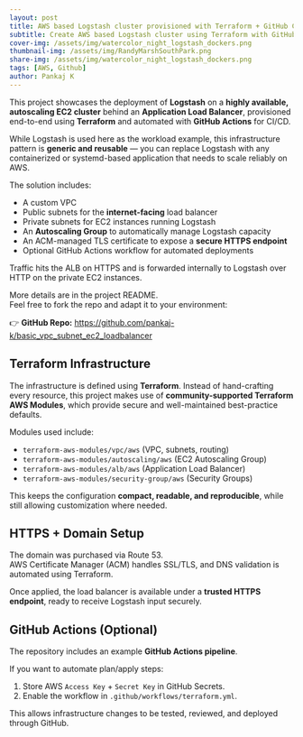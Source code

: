 ```yaml
---
layout: post
title: AWS based Logstash cluster provisioned with Terraform + GitHub CI/CD
subtitle: Create AWS based Logstash cluster using Terraform with GitHub for CI/CD
cover-img: /assets/img/watercolor_night_logstash_dockers.png
thumbnail-img: /assets/img/RandyMarshSouthPark.png
share-img: /assets/img/watercolor_night_logstash_dockers.png
tags: [AWS, Github]
author: Pankaj K
---
```


This project showcases the deployment of **Logstash** on a **highly available, autoscaling EC2 cluster** behind an **Application Load Balancer**, provisioned end-to-end using **Terraform** and automated with **GitHub Actions** for CI/CD.<!--more-->

While Logstash is used here as the workload example, this infrastructure pattern is **generic and reusable** — you can replace Logstash with any containerized or systemd-based application that needs to scale reliably on AWS.

The solution includes:

- A custom VPC
- Public subnets for the **internet-facing** load balancer
- Private subnets for EC2 instances running Logstash
- An **Autoscaling Group** to automatically manage Logstash capacity
- An ACM-managed TLS certificate to expose a **secure HTTPS endpoint**
- Optional GitHub Actions workflow for automated deployments

Traffic hits the ALB on HTTPS and is forwarded internally to Logstash over HTTP on the private EC2 instances.

More details are in the project README.  
Feel free to fork the repo and adapt it to your environment:

👉 **GitHub Repo:** https://github.com/pankaj-k/basic_vpc_subnet_ec2_loadbalancer


## Terraform Infrastructure

The infrastructure is defined using **Terraform**. Instead of hand-crafting every resource, this project makes use of **community-supported Terraform AWS Modules**, which provide secure and well-maintained best-practice defaults.

Modules used include:

- `terraform-aws-modules/vpc/aws` (VPC, subnets, routing)
- `terraform-aws-modules/autoscaling/aws` (EC2 Autoscaling Group)
- `terraform-aws-modules/alb/aws` (Application Load Balancer)
- `terraform-aws-modules/security-group/aws` (Security Groups)

This keeps the configuration **compact, readable, and reproducible**, while still allowing customization where needed.


## HTTPS + Domain Setup

The domain was purchased via Route 53.  
AWS Certificate Manager (ACM) handles SSL/TLS, and DNS validation is automated using Terraform.

Once applied, the load balancer is available under a **trusted HTTPS endpoint**, ready to receive Logstash input securely.


## GitHub Actions (Optional)

The repository includes an example **GitHub Actions pipeline**.

If you want to automate plan/apply steps:

1. Store AWS `Access Key` + `Secret Key` in GitHub Secrets.
2. Enable the workflow in `.github/workflows/terraform.yml`.

This allows infrastructure changes to be tested, reviewed, and deployed through GitHub.